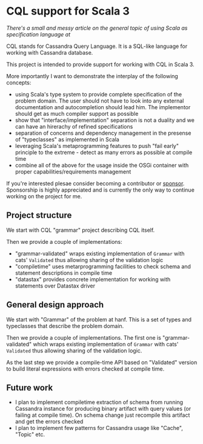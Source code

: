 # CQL support for Scala 3

*There's a small and messy article on the general topic of using Scala as specification language at [](https://github.com/p-pavel/com.perikov.cql/blob/main/articles/GeneralApproachToScalaSpecification.md)*

CQL stands for Cassandra Query Language. It is a SQL-like language for working with Cassandra database.

This project is intended to provide support for working with CQL in Scala 3.

More importantly I want to demonstrate the interplay of the following concepts:

- using Scala's type system to provide complete specification of the problem domain. The user should not
  have to look into any external documentation and autocompletion should lead him. The implementor should get as much compiler support as possible
- show that "interface/implementation" separation is not a duality and we can have an hirerachy of refined specifications
- separation of concerns and dependency management in the presense of "typeclasses" as implemented in Scala
- leveraging Scala's metaprogramming features to push "fail early" principle to the extreme - detect as many errors as possible
  at compile time
- combine all of the above for the usage inside the  OSGi container with proper capabilities/requirements management

If you're interested plesae consider becoming a contributor or [sponsor](https://github.com/sponsors/p-pavel). Sponsorship is highly appreciated and is currently the only way to continue working on the project for me.

## Project structure

We start with CQL "grammar" project describing CQL itself.

Then we provide a couple of implementations:

- "grammar-validated" wraps existing implementation of `Grammar` with cats' `Validated` thus allowing sharing of the validation logic
- "compiletime" uses metarprogramming facilities to check schema and statement descriptions in compile time
- "datastax" provides concrete implementation for working with statements over Datastax driver

## General design approach

We start with "Grammar" of the problem at hanf. This is a set of types and typeclasses that describe the problem domain.

Then we provide a couple of implementations. The first one is "grammar-validated" which wraps existing implementation of `Grammar` with cats' `Validated` thus allowing sharing of the validation logic.

As the last step we provide a compile-time API based on "Validated" version to build literal expressions with errors checked at compile time.

## Future work

- I plan to implement compiletime extraction of schema from running Cassandra instance for producing binary artifact
with query values (or failing at compile time). On schema change just recompile this artifact and get the errors checked
- I plan to implement few patterns for Cassandra usage like "Cache", "Topic" etc.
